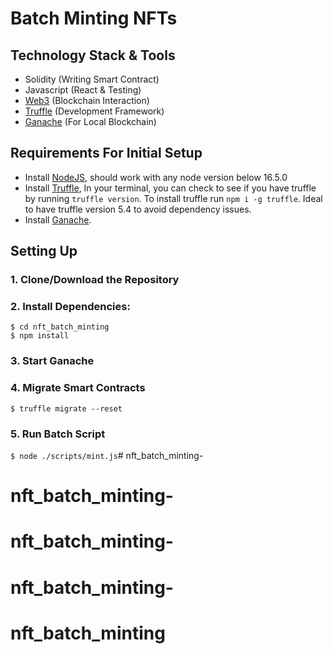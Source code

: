 # Batch Minting NFTs

## Technology Stack & Tools

- Solidity (Writing Smart Contract)
- Javascript (React & Testing)
- [Web3](https://web3js.readthedocs.io/en/v1.5.2/) (Blockchain Interaction)
- [Truffle](https://www.trufflesuite.com/docs/truffle/overview) (Development Framework)
- [Ganache](https://www.trufflesuite.com/ganache) (For Local Blockchain)

## Requirements For Initial Setup
- Install [NodeJS](https://nodejs.org/en/), should work with any node version below 16.5.0
- Install [Truffle](https://www.trufflesuite.com/docs/truffle/overview), In your terminal, you can check to see if you have truffle by running `truffle version`. To install truffle run `npm i -g truffle`. Ideal to have truffle version 5.4 to avoid dependency issues.
- Install [Ganache](https://www.trufflesuite.com/ganache).

## Setting Up
### 1. Clone/Download the Repository

### 2. Install Dependencies:
```
$ cd nft_batch_minting
$ npm install 
```

### 3. Start Ganache

### 4. Migrate Smart Contracts
`$ truffle migrate --reset`

### 5. Run Batch Script
`$ node ./scripts/mint.js`# nft_batch_minting-
# nft_batch_minting-
# nft_batch_minting-
# nft_batch_minting-
# nft_batch_minting
